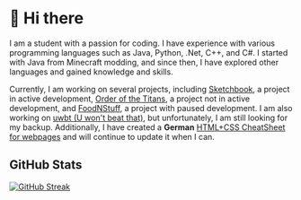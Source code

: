 # 👋 Hi there

I am a student with a passion for coding. I have experience with various programming languages such as Java, Python, .Net, C++, and C#. I started with Java from Minecraft modding, and since then, I have explored other languages and gained knowledge and skills.

Currently, I am working on several projects, including [Sketchbook](https://github.com/schnow265/Sketchbook/), a project in active development, [Order of the Titans](https://github.com/schnow265/Order-of-the-Titans), a project not in active development, and [FoodNStuff](https://github.com/schnow265/foodnstuff), a project with paused development. I am also working on [uwbt (U won't beat that)](https://github.com/schnow265/uwbt), but unfortunately, I am still looking for my backup. Additionally, I have created a __German__ [HTML+CSS CheatSheet for webpages](https://github.com/schnow265/Cheat-sheet-of-Webpages) and will continue to update it when I can.

##  GitHub Stats
[![GitHub Streak](https://streak-stats.demolab.com?user=schnow265&theme=ocean-gradient&hide_border=true&border_radius=5&date_format=j%20M%5B%20Y%5D&mode=weekly)](https://git.io/streak-stats)
